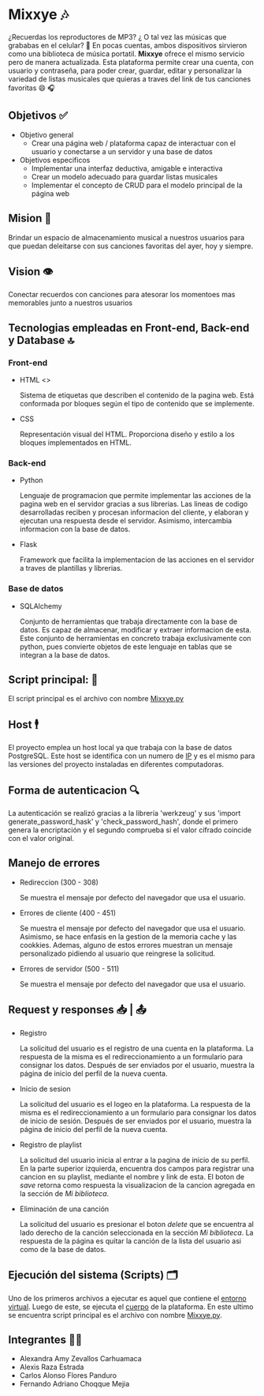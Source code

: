 # Mixxye :notes:

¿Recuerdas los reproductores de MP3? ¿ O tal vez las músicas que grababas en el celular? :iphone:
En pocas cuentas, ambos dispositivos sirvieron como una biblioteca de música portatil.
**Mixxye** ofrece el mismo servicio pero de manera actualizada. Esta plataforma permite crear una cuenta, con usuario y contraseña, para poder crear, guardar, editar y personalizar la variedad de listas musicales que quieras a traves del link de tus canciones favoritas :smile: :headphones:

## Objetivos :white_check_mark:

- Objetivo general
    - Crear una página web / plataforma capaz de interactuar con el usuario y conectarse a un servidor y una base de datos
- Objetivos especificos
    - Implementar una interfaz deductiva, amigable e interactiva
    - Crear un modelo adecuado para guardar listas musicales
    - Implementar el concepto de CRUD para el modelo principal de la página web

## Mision :dart:

Brindar un espacio de almacenamiento musical a nuestros usuarios para que puedan deleitarse con sus canciones favoritas del ayer, hoy y siempre.

## Vision :eye:

Conectar recuerdos con canciones para atesorar los momentoes mas memorables junto a nuestros usuarios 

## Tecnologias empleadas en Front-end, Back-end y Database :top:

### Front-end 

- HTML <>
    
    Sistema de etiquetas que describen el contenido de la pagina web. Está conformada por bloques según el tipo de contenido que se implemente.

- CSS

    Representación visual del HTML. Proporciona diseño y estilo a los bloques implementados en HTML.

### Back-end

- Python

    Lenguaje de programacion que permite implementar las acciones de la pagina web en el servidor gracias a sus librerias. Las lineas de codigo desarrolladas reciben y procesan informacion del cliente, y elaboran y ejecutan una respuesta desde el servidor. Asimismo, intercambia informacion con la base de datos.

- Flask

    Framework que facilita la implementacion de las acciones en el servidor a traves de plantillas y librerias. 

### Base de datos

- SQLAlchemy

    Conjunto de herramientas que trabaja directamente con la base de datos. Es capaz de almacenar, modificar y extraer informacion de esta. Este conjunto de herramientas en concreto trabaja exclusivamente con python, pues convierte objetos de este lenguaje en tablas que se integran a la base de datos. 

## Script principal:      :briefcase:

El script principal es el archivo con nombre [Mixxye.py](https://github.com/CarlosFloresCS/DBP-Mixxye/blob/main/aplicacion/Mixxye.py)

## Host :business_suit_levitating:

El proyecto emplea un host local ya que trabaja con la base de datos PostgreSQL. Este host se identifica con un numero de [IP](http://127.0.0.1:3000/) y es el mismo para las versiones del proyecto instaladas en diferentes computadoras.

## Forma de autenticacion :mag:

La autenticación se realizó gracias a la librería 'werkzeug' y sus 'import generate_password_hask' y 'check_password_hash', donde el primero genera la encriptación y el segundo comprueba si el valor cifrado coincide con el valor original.

## Manejo de errores 

- Redireccion (300 - 308)

    Se muestra el mensaje por defecto del navegador que usa el usuario.

- Errores de cliente (400 - 451)

    Se muestra el mensaje por defecto del navegador que usa el usuario. Asimismo, se hace enfasis en la gestion de la memoria cache y las cookkies. Ademas, alguno de estos errores muestran un mensaje personalizado pidiendo al usuario que reingrese la solicitud.

- Errores de servidor (500 - 511)

    Se muestra el mensaje por defecto del navegador que usa el usuario.

## Request y responses :inbox_tray: | :outbox_tray: 

- Registro

    La solicitud del usuario es el registro de una cuenta en la plataforma. La respuesta de la misma es el redireccionamiento a un formulario para consignar los datos. Después de ser enviados por el usuario, muestra la página de inicio del perfil de la nueva cuenta.

- Inicio de sesion

    La solicitud del usuario es el logeo en la plataforma. La respuesta de la misma es el redireccionamiento a un formulario para consignar los datos de inicio de sesión. Después de ser enviados por el usuario, muestra la página de inicio del perfil de la nueva cuenta.

- Registro de playlist

    La solicitud del usuario inicia al entrar a la pagina de inicio de su perfil. En la parte superior izquierda, encuentra dos campos para registrar una cancion en su playlist, mediante el nombre y link de esta. El boton de *save* retorna como respuesta la visualizacion de la cancion agregada en la sección de *Mi biblioteca*.

- Eliminación de una canción

    La solicitud del usuario es presionar el boton *delete* que se encuentra al lado derecho de la canción seleccionada en la sección *Mi biblioteca*. La respuesta de la página es quitar la canción de la lista del usuario asi como de la base de datos.

## Ejecución del sistema (Scripts) :card_index_dividers:

Uno de los primeros archivos a ejecutar es aquel que contiene el [entorno virtual](https://github.com/CarlosFloresCS/DBP-Mixxye/tree/main/venv). Luego de este, se ejecuta el [cuerpo](https://github.com/CarlosFloresCS/DBP-Mixxye/tree/main/aplicacion) de la plataforma. En este ultimo se encuentra script principal es el archivo con nombre [Mixxye.py](https://github.com/CarlosFloresCS/DBP-Mixxye/blob/main/aplicacion/Mixxye.py).

## Integrantes :man_technologist:

- Alexandra Amy Zevallos Carhuamaca 
- Alexis Raza Estrada
- Carlos Alonso Flores Panduro
- Fernando Adriano Choqque Mejia 
